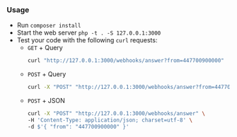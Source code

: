 ### Usage

* Run `composer install`
* Start the web server `php -t . -S 127.0.0.1:3000`
* Test your code with the following `curl` requests:
    - `GET` + Query
        ```sh
        curl "http://127.0.0.1:3000/webhooks/answer?from=447700900000"
        ```
    - `POST` + Query
        ```sh
        curl -X "POST" "http://127.0.0.1:3000/webhooks/answer?from=447700900000"
        ```
    - `POST` + JSON
        ```sh
        curl -X "POST" "http://127.0.0.1:3000/webhooks/answer" \
        -H 'Content-Type: application/json; charset=utf-8' \
        -d $'{ "from": "447700900000" }'
        ```
